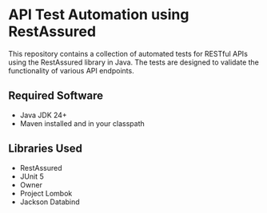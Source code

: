 # API Test Automation using RestAssured

This repository contains a collection of automated tests for RESTful APIs using the RestAssured library in Java. The tests are designed to validate the functionality of various API endpoints.

## Required Software
- Java JDK 24+
- Maven installed and in your classpath


## Libraries Used
- RestAssured
- JUnit 5
- Owner
- Project Lombok
- Jackson Databind